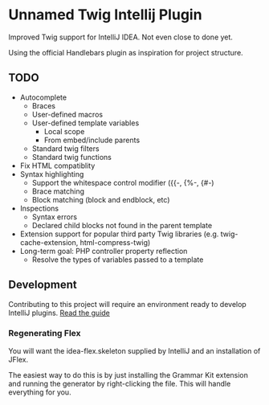 # Unnamed Twig Intellij Plugin

Improved Twig support for IntelliJ IDEA. Not even close to done yet.

Using the official Handlebars plugin as inspiration for project structure.

## TODO

- Autocomplete
    - Braces
    - User-defined macros
    - User-defined template variables
        - Local scope
        - From embed/include parents
    - Standard twig filters
    - Standard twig functions
- Fix HTML compatiblity
- Syntax highlighting
    - Support the whitespace control modifier ({{-, {%-, {#-)
    - Brace matching 
    - Block matching (block and endblock, etc)
- Inspections
    - Syntax errors
    - Declared child blocks not found in the parent template
- Extension support for popular third party Twig libraries (e.g. twig-cache-extension, html-compress-twig) 
- Long-term goal: PHP controller property reflection
    - Resolve the types of variables passed to a template
    
## Development

Contributing to this project will require an environment ready to develop IntelliJ plugins. [Read the guide](https://www.jetbrains.com/help/idea/configuring-intellij-platform-plugin-sdk.html)

### Regenerating Flex

You will want the idea-flex.skeleton supplied by IntelliJ and an installation of JFlex.

The easiest way to do this is by just installing the Grammar Kit extension and running
the generator by right-clicking the file. This will handle everything for you. 